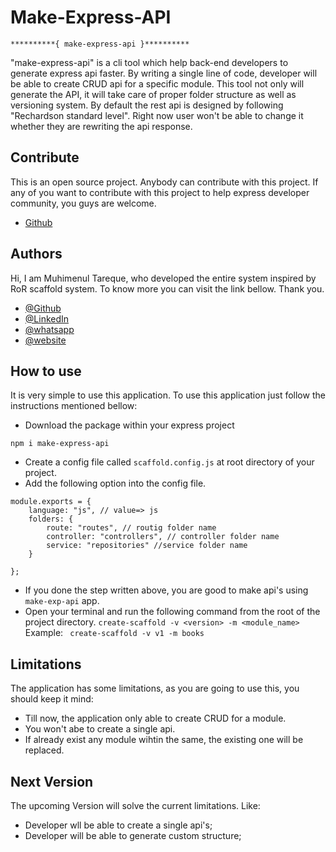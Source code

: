 
# Make-Express-API

    **********{ make-express-api }**********
"make-express-api" is a cli tool which help back-end developers to generate express api faster. By writing a single line of code, developer will be able to create CRUD api for a specific module. This tool not only will generate the API, it will take care of proper folder structure as well as versioning system.  By default the rest api is designed by following "Rechardson standard level". Right now user won't be able to change it whether they are rewriting the api response.


## Contribute

This is an open source project. Anybody can contribute with this project. If any of you want to contribute with this project to help express developer community, you guys are welcome.

- [Github](https://github.com/mmTareque01/make-express-api)

## Authors
Hi, I am Muhimenul Tareque, who developed the entire system inspired by RoR scaffold system. To know more you can visit the link bellow. Thank you.

- [@Github](https://github.com/mmTareque01)
- [@LinkedIn](https://linkedin.com/in/mmtareque)
- [@whatsapp](https://wh.com)
- [@website](https://mmtareque.com)


## How to use
It is very simple to use this application. To use this application just follow the instructions mentioned bellow:

- Download the package within your express project
```shell
npm i make-express-api
```
- Create a config file called ```scaffold.config.js``` at root directory of your project.
- Add the following option into the config file.
```
module.exports = {
    language: "js", // value=> js
    folders: {
        route: "routes", // routig folder name
        controller: "controllers", // controller folder name
        service: "repositories" //service folder name
    }

};

```

- If you done the step written above, you are good to make api's using ```make-exp-api``` app.
- Open your terminal and run the following command from the root of the project directory. ```create-scaffold -v <version> -m <module_name>```
Example: ``` create-scaffold -v v1 -m books```




## Limitations

The application has some limitations, as you are going to use this, you should keep it mind:

- Till now, the application only able to create CRUD for a module.
- You won't abe to create a single api.
- If already exist any module wihtin the same, the existing one will be replaced.


## Next Version
The upcoming Version will solve the current limitations.
Like:
- Developer wll be able to create a single api's;
- Developer will be able to generate custom structure;